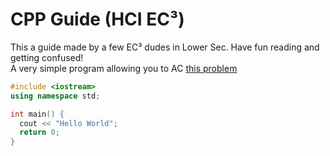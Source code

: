 # CPP Guide (HCI EC³)
This a guide made by a few EC³ dudes in Lower Sec. Have fun reading and getting confused!
<br>
A very simple program allowing you to AC [this problem](https://codebreaker.xyz/problem/helloworld)
```cpp
#include <iostream>
using namespace std;

int main() {
  cout << "Hello World";
  return 0;
}
```